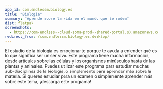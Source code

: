 ```yaml
---
app_id: com.endlessm.biology.es
title: "Biología"
summary: "Aprende sobre la vida en el mundo que te rodea"
dist: flatpak
screenshots:
  - https://com-endless--cloud-soma-prod--shared-portal.s3.amazonaws.com/apps.244.screenshots.8b248977-8d60-42e7-8e47-86a0a0a9c2c1_20181018184993088.png
redirect_from: /com.endlessm.biology.es.desktop/
---
```


<p>El estudio de la biología es emocionante porque te ayuda a entender qué es lo que significa ser un ser vivo. Este programa tiene mucha información, desde artículos sobre las células y los organismos minúsculos hasta de las plantas y animales. Puedes utilizar este programa para estudiar muchas sub-disciplinas de la biología, o simplemente para aprender más sobre la materia. Si quieres estudiar para un examen o simplemente aprender más sobre este tema, ¡descarga este programa!</p>